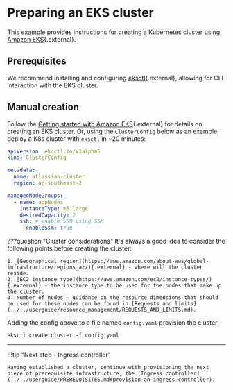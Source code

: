 # Preparing an EKS cluster
This example provides instructions for creating a Kubernetes cluster using [Amazon EKS](https://aws.amazon.com/eks/){.external}.

## Prerequisites
We recommend installing and configuring [eksctl](https://docs.aws.amazon.com/eks/latest/userguide/eksctl.html){.external}, allowing for CLI interaction with the EKS cluster.

## Manual creation
Follow the [Getting started with Amazon EKS](https://docs.aws.amazon.com/eks/latest/userguide/getting-started.html){.external} for details on creating an EKS cluster. Or, using the `ClusterConfig` below as an example, deploy a K8s cluster with `eksctl` in ~20 minutes:

```yaml
apiVersion: eksctl.io/v1alpha5
kind: ClusterConfig

metadata:
  name: atlassian-cluster
  region: ap-southeast-2

managedNodeGroups:
  - name: appNodes
    instanceType: m5.large
    desiredCapacity: 2
    ssh: # enable SSH using SSM
      enableSsm: true
```

???question "Cluster considerations"
    It's always a good idea to consider the following points before creating the cluster:

    1. [Geographical region](https://aws.amazon.com/about-aws/global-infrastructure/regions_az/){.external} - where will the cluster reside.
    2. [EC2 instance type](https://aws.amazon.com/ec2/instance-types/){.external} - the instance type to be used for the nodes that make up the cluster.
    3. Number of nodes - guidance on the resource dimensions that should be used for these nodes can be found in [Requests and limits](../../userguide/resource_management/REQUESTS_AND_LIMITS.md).

Adding the config above to a file named `config.yaml` provision the cluster: 

```shell
eksctl create cluster -f config.yaml
```

---
!!!tip "Next step - Ingress controller"
    
    Having established a cluster, continue with provisioning the next piece of prerequisite infrastructure, the [Ingress controller](../../userguide/PREREQUISITES.md#provision-an-ingress-controller).
